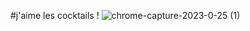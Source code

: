 #j'aime les cocktails !
![chrome-capture-2023-0-25 (1)](https://user-images.githubusercontent.com/82093361/214547930-46c28437-d54d-4fec-9e50-368105fb126c.gif)
